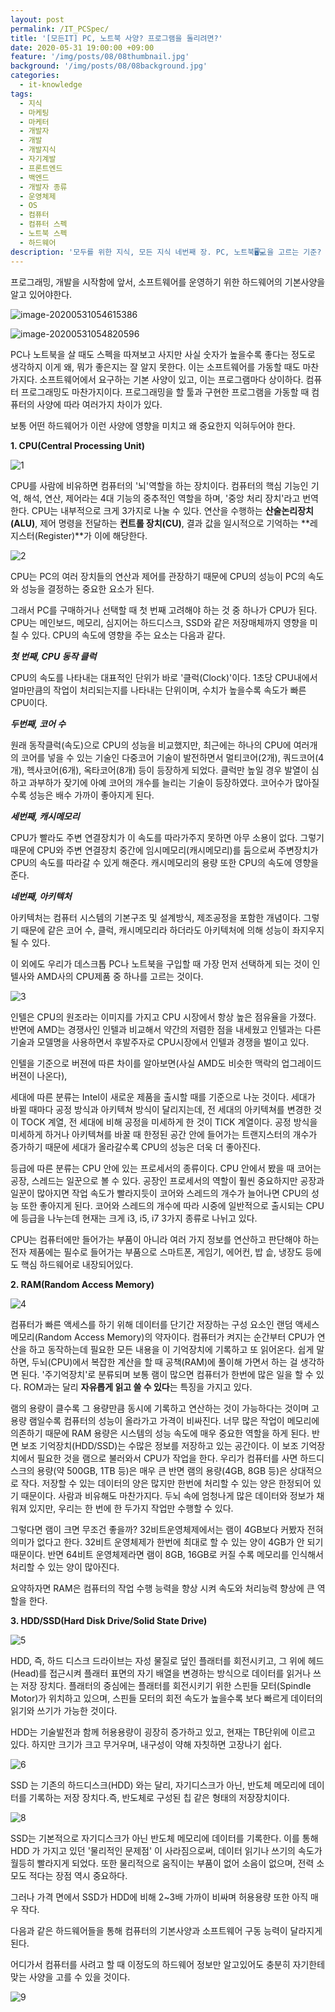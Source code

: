 ```yaml
---
layout: post
permalink: /IT_PCSpec/
title: '[모든IT] PC, 노트북 사양? 프로그램을 돌리려면?'
date: 2020-05-31 19:00:00 +09:00
feature: '/img/posts/08/08thumbnail.jpg'
background: '/img/posts/08/08background.jpg'
categories:
  - it-knowledge
tags:
  - 지식
  - 마케팅
  - 마케터
  - 개발자
  - 개발
  - 개발지식
  - 자기계발
  - 프론트엔드
  - 백엔드
  - 개발자 종류
  - 운영체제
  - OS
  - 컴퓨터
  - 컴퓨터 스펙
  - 노트북 스펙
  - 하드웨어
description: '모두를 위한 지식, 모든 지식 네번째 장. PC, 노트북🖥💻을 고르는 기준? 프로그램을 돌리기 위한 사양?'
---
```




프로그래밍, 개발을 시작함에 앞서, 소프트웨어를 운영하기 위한 하드웨어의 기본사양을 알고 있어야한다.



![image-20200531054615386](C:\Users\dwdw1\AppData\Roaming\Typora\typora-user-images\image-20200531054615386.png)





![image-20200531054820596](C:\Users\dwdw1\AppData\Roaming\Typora\typora-user-images\image-20200531054820596.png)



PC나 노트북을 살 때도 스펙을 따져보고 사지만 사실 숫자가 높을수록 좋다는 정도로 생각하지 이게 왜, 뭐가 좋은지는 잘 알지 못한다. 이는 소프트웨어를 가동할 때도 마찬가지다. 소프트웨어에서 요구하는 기본 사양이 있고, 이는 프로그램마다 상이하다. 컴퓨터 프로그래밍도 마찬가지이다. 프로그래밍을 할 툴과 구현한 프로그램을 가동할 때 컴퓨터의 사양에 따라 여러가지 차이가 있다.

보통 어떤 하드웨어가 이런 사양에 영향을 미치고 왜 중요한지 익혀두어야 한다.



**1. CPU(Central Processing Unit)**

![1](/img/posts/08/1.jpg)

CPU를 사람에 비유하면 컴퓨터의 '뇌'역할을 하는 장치이다. 컴퓨터의 핵심 기능인 기억, 해석, 연산, 제어라는 4대 기능의 중추적인 역할을 하며, '중앙 처리 장치'라고 번역한다. CPU는 내부적으로 크게 3가지로 나눌 수 있다. 연산을 수행하는 **산술논리장치(ALU)**, 제어 명령을 전달하는 **컨트롤 장치(CU)**, 결과 값을 일시적으로 기억하는 **레지스터(Register)**가 이에 해당한다.

![2](/img/posts/08/2.png)

CPU는 PC의 여러 장치들의 연산과 제어를 관장하기 때문에 CPU의 성능이 PC의 속도와 성능을 결정하는 중요한 요소가 된다.

그래서 PC를 구매하거나 선택할 때 첫 번째 고려해야 하는 것 중 하나가 CPU가 된다. CPU는 메인보드, 메모리, 심지어는 하드디스크, SSD와 같은 저장매체까지 영향을 미칠 수 있다. CPU의 속도에 영향을 주는 요소는 다음과 같다.

***첫 번째, CPU 동작 클럭***

CPU의 속도를 나타내는 대표적인 단위가 바로 '클럭(Clock)'이다. 1초당 CPU내에서 얼마만큼의 작업이 처리되는지를 나타내는 단위이며, 수치가 높을수록 속도가 빠른 CPU이다.

***두번째, 코어 수***

원래 동작클럭(속도)으로 CPU의 성능을 비교했지만, 최근에는 하나의 CPU에 여러개의 코어를 넣을 수 있는 기술인 다중코어 기술이 발전하면서 멀티코어(2개), 쿼드코어(4개), 헥사코어(6개), 옥타코어(8개) 등이 등장하게 되었다. 클럭만 높일 경우 발열이 심하고 과부하가 잦기에 아예 코어의 개수를 늘리는 기술이 등장하였다. 코어수가 많아질 수록 성능은 배수 가까이 좋아지게 된다.

***세번째, 캐시메모리***

CPU가 빨라도 주변 연결장치가 이 속도를 따라가주지 못하면 아무 소용이 없다. 그렇기 때문에 CPU와 주변 연결장치 중간에 임시메모리(캐시메모리)를 둠으로써 주변장치가 CPU의 속도를 따라갈 수 있게 해준다. 캐시메모리의 용량 또한 CPU의 속도에 영향을 준다.

***네번째, 아키텍처***

아키텍처는 컴퓨터 시스템의 기본구조 및 설계방식, 제조공정을 포함한 개념이다. 그렇기 때문에 같은 코어 수, 클럭, 캐시메모리라 하더라도 아키텍처에 의해 성능이 좌지우지 될 수 있다.

이 외에도 우리가 데스크톱 PC나 노트북을 구입할 때 가장 먼저 선택하게 되는 것이 인텔사와 AMD사의 CPU제품 중 하나를 고르는 것이다.

![3](/img/posts/08/3.jpg)

인텔은 CPU의 원조라는 이미지를 가지고 CPU 시장에서 항상 높은 점유율을 가졌다. 반면에 AMD는 경쟁사인 인텔과 비교해서 약간의 저렴한 점을 내세웠고 인텔과는 다른 기술과 모델명을 사용하면서 후발주자로 CPU시장에서 인텔과 경쟁을 벌이고 있다.

인텔을 기준으로 버젼에 따른 차이를 알아보면(사실 AMD도 비슷한 맥락의 업그레이드 버젼이 나온다),

세대에 따른 분류는 Intel이 새로운 제품을 출시할 때를 기준으로 나눈 것이다. 세대가 바뀔 때마다 공정 방식과 아키텍쳐 방식이 달리지는데, 전 세대의 아키텍쳐를 변경한 것이 TOCK 계열, 전 세대에 비해 공정을 미세하게 한 것이 TICK 계열이다. 공정 방식을 미세하게 하거나 아키텍쳐를 바꿀 때 한정된 공간 안에 들어가는 트랜지스터의 개수가 증가하기 때문에 세대가 올라갈수록 CPU의 성능은 더욱 더 좋아진다.

등급에 따른 분류는 CPU 안에 있는 프로세서의 종류이다. CPU 안에서 봤을 때 코어는 공장, 스레드는 일꾼으로 볼 수 있다. 공장인 프로세서의 역할이 훨씬 중요하지만 공장과 일꾼이 많아지면 작업 속도가 빨라지듯이 코어와 스레드의 개수가 늘어나면 CPU의 성능 또한 좋아지게 된다. 코어와 스레드의 개수에 따라 시중에 일반적으로 출시되는 CPU에 등급을 나누는데 현재는 크게 i3, i5, i7 3가지 종류로 나뉘고 있다.

CPU는 컴퓨터에만 들어가는 부품이 아니라 여러 가지 정보를 연산하고 판단해야 하는 전자 제품에는 필수로 들어가는 부품으로 스마트폰, 게임기, 에어컨, 밥 솥, 냉장도 등에도 핵심 하드웨어로 내장되어있다.

 

**2. RAM(Random Access Memory)**

![4](/img/posts/08/4.jpg)

컴퓨터가 빠른 액세스를 하기 위해 데이터를 단기간 저장하는 구성 요소인 랜덤 액세스 메모리(Random Access Memory)의 약자이다. 컴퓨터가 켜지는 순간부터 CPU가 연산을 하고 동작하는데 필요한 모든 내용을 이 기억장치에 기록하고 또 읽어온다. 쉽게 말하면, 두뇌(CPU)에서 복잡한 계산을 할 때 공책(RAM)에 풀이해 가면서 하는 걸 생각하면 된다. '주기억장치'로 분류되며 보통 램이 많으면 컴퓨터가 한번에 많은 일을 할 수 있다. ROM과는 달리 **자유롭게 읽고 쓸 수 있다**는 특징을 가지고 있다.

램의 용량이 클수록 그 용량만큼 동시에 기록하고 연산하는 것이 가능하다는 것이며 고용량 램일수록 컴퓨터의 성능이 올라가고 가격이 비싸진다. 너무 많은 작업이 메모리에 의존하기 때문에 RAM 용량은 시스템의 성능 속도에 매우 중요한 역할을 하게 된다. 반면 보조 기억장치(HDD/SSD)는 수많은 정보를 저장하고 있는 공간이다. 이 보조 기억장치에서 필요한 것을 램으로 불러와서 CPU가 작업을 한다. 우리가 컴퓨터를 사면 하드디스크의 용량(약 500GB, 1TB 등)은 매우 큰 반면 램의 용량(4GB, 8GB 등)은 상대적으로 작다. 저장할 수 있는 데이터의 양은 많지만 한번에 처리할 수 있는 양은 한정되어 있기 때문이다. 사람과 비유해도 마찬가지다. 두뇌 속에 엄청나게 많은 데이터와 정보가 채워져 있지만, 우리는 한 번에 한 두가지 작업만 수행할 수 있다. 

그렇다면 램이 크면 무조건 좋을까? 32비트운영체제에서는 램이 4GB보다 커봤자 전혀 의미가 없다고 한다. 32비트 운영체제가 한번에 최대로 할 수 있는 양이 4GB가 안 되기 때문이다. 반면 64비트 운영체제라면 램이 8GB, 16GB로 커질 수록 메모리를 인식해서 처리할 수 있는 양이 많아진다.

요약하자면 RAM은 컴퓨터의 작업 수행 능력을 향상 시켜 속도와 처리능력 향상에 큰 역할을 한다.



**3. HDD/SSD(Hard Disk Drive/Solid State Drive)**

![5](/img/posts/08/5.jpg)

HDD, 즉, 하드 디스크 드라이브는 자성 물질로 덮인 플래터를 회전시키고, 그 위에 헤드(Head)를 접근시켜 플래터 표면의 자기 배열을 변경하는 방식으로 데이터를 읽거나 쓰는 저장 장치다. 플래터의 중심에는 플래터를 회전시키기 위한 스핀들 모터(Spindle Motor)가 위치하고 있으며, 스핀들 모터의 회전 속도가 높을수록 보다 빠르게 데이터의 읽기와 쓰기가 가능한 것이다.

HDD는 기술발전과 함께 허용용량이 굉장히 증가하고 있고, 현재는 TB단위에 이르고 있다. 하지만 크기가 크고 무거우며, 내구성이 약해 자칫하면 고장나기 쉽다.

![6](/img/posts/08/6.jpg)

SSD 는 기존의 하드디스크(HDD) 와는 달리, 자기디스크가 아닌, 반도체 메모리에 데이터를 기록하는 저장 장치다.즉, 반도체로 구성된 칩 같은 형태의 저장장치이다.

 ![8](/img/posts/08/8.jpg)

SSD는 기본적으로 자기디스크가 아닌 반도체 메모리에 데이터를 기록한다. 이를 통해 HDD 가 가지고 있던 '물리적인 문제점' 이 사라짐으로써, 데이터 읽기나 쓰기의 속도가 월등히 빨라지게 되었다. 또한 물리적으로 움직이는 부품이 없어 소음이 없으며, 전력 소모도 적다는 장점 역시 중요하다.

그러나 가격 면에서 SSD가 HDD에 비해 2~3배 가까이 비싸며 허용용량 또한 아직 매우 작다.



다음과 같은 하드웨어들을 통해 컴퓨터의 기본사양과 소프트웨어 구동 능력이 달라지게 된다.

어디가서 컴퓨터를 사려고 할 때 이정도의 하드웨어 정보만 알고있어도 충분히 자기한테 맞는 사양을 고를 수 있을 것이다. 

 ![9](/img/posts/08/08thumbnail.jpg)
